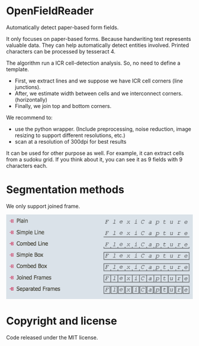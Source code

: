 # OpenFieldReader

Automatically detect paper-based form fields. 

It only focuses on paper-based forms. Because handwriting text represents valuable data. They can help automatically detect entities involved. Printed characters can be processed by tesseract 4.

The algorithm run a ICR cell-detection analysis. So, no need to define a template.

- First, we extract lines and we suppose we have ICR cell corners (line junctions).
- After, we estimate width between cells and we interconnect corners. (horizontally)
- Finally, we join top and bottom corners.

We recommend to:

- use the python wrapper. (Include preprocessing, noise reduction, image resizing to support different resolutions, etc.)
- scan at a resolution of 300dpi for best results

It can be used for other purpose as well.
For example, it can extract cells from a sudoku grid.
If you think about it, you can see it as 9 fields with 9 characters each.

# Segmentation methods

We only support joined frame.

<p align="center">
    <img alt="Example" src="others/images/common_segmentation_methods.png" />
</p>

# Copyright and license
Code released under the MIT license.
